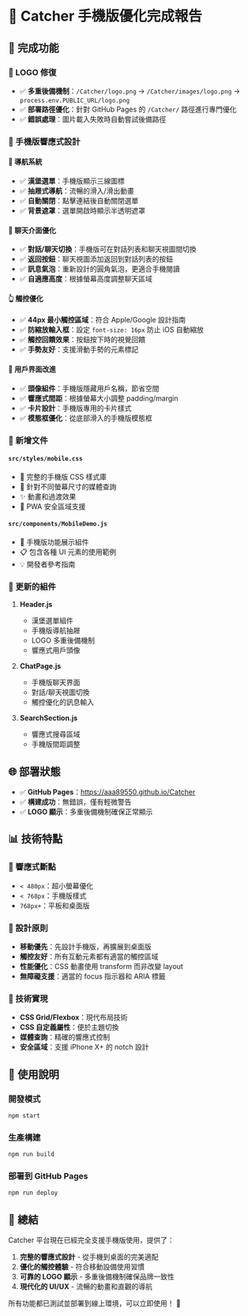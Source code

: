 # 📱 Catcher 手機版優化完成報告

## 🎉 完成功能

### 🔧 LOGO 修復
- ✅ **多重後備機制**：`/Catcher/logo.png` → `/Catcher/images/logo.png` → `process.env.PUBLIC_URL/logo.png`
- ✅ **部署路徑優化**：針對 GitHub Pages 的 `/Catcher/` 路徑進行專門優化
- ✅ **錯誤處理**：圖片載入失敗時自動嘗試後備路徑

### 📱 手機版響應式設計

#### 🍔 導航系統
- ✅ **漢堡選單**：手機版顯示三線圖標
- ✅ **抽屜式導航**：流暢的滑入/滑出動畫
- ✅ **自動關閉**：點擊連結後自動關閉選單
- ✅ **背景遮罩**：選單開啟時顯示半透明遮罩

#### 💬 聊天介面優化
- ✅ **對話/聊天切換**：手機版可在對話列表和聊天視圖間切換
- ✅ **返回按鈕**：聊天視圖添加返回到對話列表的按鈕
- ✅ **訊息氣泡**：重新設計的圓角氣泡，更適合手機閱讀
- ✅ **自適應高度**：根據螢幕高度調整聊天區域

#### 👆 觸控優化
- ✅ **44px 最小觸控區域**：符合 Apple/Google 設計指南
- ✅ **防縮放輸入框**：設定 `font-size: 16px` 防止 iOS 自動縮放
- ✅ **觸控回饋效果**：按鈕按下時的視覺回饋
- ✅ **手勢友好**：支援滑動手勢的元素標記

#### 🎨 用戶界面改進
- ✅ **頭像組件**：手機版隱藏用戶名稱，節省空間
- ✅ **響應式間距**：根據螢幕大小調整 padding/margin
- ✅ **卡片設計**：手機版專用的卡片樣式
- ✅ **模態框優化**：從底部滑入的手機版模態框

### 📁 新增文件

#### `src/styles/mobile.css`
- 📱 完整的手機版 CSS 樣式庫
- 🎯 針對不同螢幕尺寸的媒體查詢
- ✨ 動畫和過渡效果
- 🔧 PWA 安全區域支援

#### `src/components/MobileDemo.js`
- 🎨 手機版功能展示組件
- 📋 包含各種 UI 元素的使用範例
- 💡 開發者參考指南

### 🔄 更新的組件

1. **Header.js**
   - 漢堡選單組件
   - 手機版導航抽屜
   - LOGO 多重後備機制
   - 響應式用戶頭像

2. **ChatPage.js**
   - 手機版聊天界面
   - 對話/聊天視圖切換
   - 觸控優化的訊息輸入

3. **SearchSection.js**
   - 響應式搜尋區域
   - 手機版間距調整

## 🌐 部署狀態

- ✅ **GitHub Pages**：https://aaa89550.github.io/Catcher
- ✅ **構建成功**：無錯誤，僅有輕微警告
- ✅ **LOGO 顯示**：多重後備機制確保正常顯示

## 📊 技術特點

### 🎯 響應式斷點
- `< 480px`：超小螢幕優化
- `< 768px`：手機版樣式
- `768px+`：平板和桌面版

### 🎨 設計原則
- **移動優先**：先設計手機版，再擴展到桌面版
- **觸控友好**：所有互動元素都有適當的觸控區域
- **性能優化**：CSS 動畫使用 transform 而非改變 layout
- **無障礙支援**：適當的 focus 指示器和 ARIA 標籤

### 🔧 技術實現
- **CSS Grid/Flexbox**：現代布局技術
- **CSS 自定義屬性**：便於主題切換
- **媒體查詢**：精確的響應式控制
- **安全區域**：支援 iPhone X+ 的 notch 設計

## 🚀 使用說明

### 開發模式
```bash
npm start
```

### 生產構建
```bash
npm run build
```

### 部署到 GitHub Pages
```bash
npm run deploy
```

## 🎉 總結

Catcher 平台現在已經完全支援手機版使用，提供了：

1. **完整的響應式設計** - 從手機到桌面的完美適配
2. **優化的觸控體驗** - 符合移動設備使用習慣
3. **可靠的 LOGO 顯示** - 多重後備機制確保品牌一致性
4. **現代化的 UI/UX** - 流暢的動畫和直觀的導航

所有功能都已測試並部署到線上環境，可以立即使用！ 🎊
